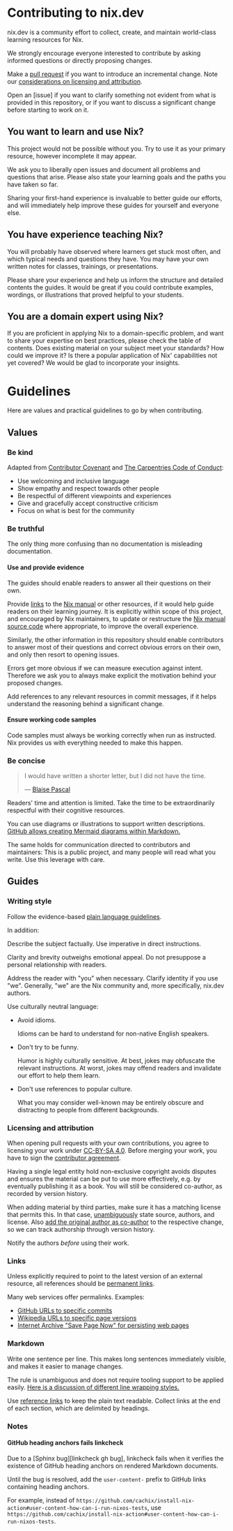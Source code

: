 # Contributing to nix.dev

nix.dev is a community effort to collect, create, and maintain world-class learning resources for Nix.

We strongly encourage everyone interested to contribute by asking informed questions or directly proposing changes.

Make a [pull request] if you want to introduce an incremental change.
Note our [considerations on licensing and attribution](#licensing-and-attribution).

Open an [issue] if you want to clarify something not evident from what is provided in this repository, or if you want to discuss a significant change before starting to work on it.

[issues]: https://github.com/NixOS/nix.dev/issues
[pull request]: https://github.com/NixOS/nix.dev/pulls

## You want to learn and use Nix?

This project would not be possible without you.
Try to use it as your primary resource, however incomplete it may appear.

We ask you to liberally open issues and document all problems and questions that arise.
Please also state your learning goals and the paths you have taken so far.

Sharing your first-hand experience is invaluable to better guide our efforts, and will immediately help improve these guides for yourself and everyone else.

## You have experience teaching Nix?

You will probably have observed where learners get stuck most often, and which typical needs and questions they have.
You may have your own written notes for classes, trainings, or presentations.

Please share your experience and help us inform the structure and detailed contents the guides.
It would be great if you could contribute examples, wordings, or illustrations that proved helpful to your students.

## You are a domain expert using Nix?

If you are proficient in applying Nix to a domain-specific problem, and want to share your expertise on best practices, please check the table of contents.
Does existing material on your subject meet your standards?
How could we improve it?
Is there a popular application of Nix' capabilities not yet covered?
We would be glad to incorporate your insights.

# Guidelines

Here are values and practical guidelines to go by when contributing.

## Values

### Be kind

Adapted from [Contributor Covenant] and [The Carpentries Code of Conduct]:

- Use welcoming and inclusive language
- Show empathy and respect towards other people
- Be respectful of different viewpoints and experiences
- Give and gracefully accept constructive criticism
- Focus on what is best for the community

[Contributor Covenant]: https://github.com/EthicalSource/contributor_covenant/blob/cd7fcf684249786b7f7d47ba49c23a6bcb3233eb/content/version/2/1/code_of_conduct.md?plain=1#L25-L31
[The Carpentries Code of Conduct]: https://github.com/carpentries/docs.carpentries.org/blob/4691971d9f49544054410334140a4fd391a738da/topic_folders/policies/code-of-conduct.md?plain=1#L15-L19

### Be truthful

The only thing more confusing than no documentation is misleading documentation.

#### Use and provide evidence

The guides should enable readers to answer all their questions on their own.

Provide [links](#links) to the [Nix manual] or other resources, if it would help guide readers on their learning journey.
It is explicitly within scope of this project, and encouraged by Nix maintainers, to update or restructure the [Nix manual source code] where appropriate, to improve the overall experience.

Similarly, the other information in this repository should enable contributors to answer most of their questions and correct obvious errors on their own, and only then resort to opening issues.

Errors get more obvious if we can measure execution against intent.
Therefore we ask you to always make explicit the motivation behind your proposed changes.

Add references to any relevant resources in commit messages, if it helps understand the reasoning behind a significant change.

[Nix Manual]: https://nixos.org/manual/nix/stable/
[Nix manual source code]: https://github.com/NixOS/nix/tree/master/doc/manual

#### Ensure working code samples

Code samples must always be working correctly when run as instructed.
Nix provides us with everything needed to make this happen.

### Be concise

> I would have written a shorter letter, but I did not have the time.
>
> — [Blaise Pascal][Blaise Pascal]

Readers' time and attention is limited.
Take the time to be extraordinarily respectful with their cognitive resources.

You can use diagrams or illustrations to support written descriptions.
[GitHub allows creating Mermaid diagrams within Markdown.]

The same holds for communication directed to contributors and maintainers:
This is a public project, and many people will read what you write.
Use this leverage with care.

[Blaise Pascal]: https://en.m.wikiquote.org/w/index.php?title=Blaise_Pascal&oldid=2978584#Quotes
[GitHub allows creating Mermaid diagrams within Markdown.]: https://github.blog/2022-02-14-include-diagrams-markdown-files-mermaid/

## Guides

### Writing style

Follow the evidence-based [plain language guidelines].

In addition:

Describe the subject factually.
Use imperative in direct instructions.

Clarity and brevity outweighs emotional appeal.
Do not presuppose a personal relationship with readers.

Address the reader with "you" when necessary.
Clarify identity if you use "we".
Generally, "we" are the Nix community and, more specifically, nix.dev authors.

Use culturally neutral language:

- Avoid idioms.

  Idioms can be hard to understand for non-native English speakers.

- Don't try to be funny.

  Humor is highly culturally sensitive.
  At best, jokes may obfuscate the relevant instructions.
  At worst, jokes may offend readers and invalidate our effort to help them learn.

- Don't use references to popular culture.

  What you may consider well-known may be entirely obscure and distracting to people from different backgrounds.

[plain language guidelines]: https://www.plainlanguage.gov/guidelines/

### Licensing and attribution

When opening pull requests with your own contributions, you agree to licensing your work under [CC-BY-SA 4.0].
Before merging your work, you have to sign the [contributor agreement](cla/README.md).

Having a single legal entity hold non-exclusive copyright avoids disputes and ensures the material can be put to use more effectively, e.g. by eventually publishing it as a book.
You will still be considered co-author, as recorded by version history.

When adding material by third parties, make sure it has a matching license that permits this.
In that case, [unambiguously](#links) state source, authors, and license.
Also [add the original author as co-author] to the respective change, so we can track authorship through version history.

Notify the authors *before* using their work.

[CC-BY-SA 4.0]: https://creativecommons.org/licenses/by-sa/4.0/
[add the original author as co-author]: https://docs.github.com/en/pull-requests/committing-changes-to-your-project/creating-and-editing-commits/creating-a-commit-with-multiple-authors

### Links

Unless explicitly required to point to the latest version of an external resource, all references should be [permanent links].

Many web services offer permalinks.
Examples:
- [GitHub URLs to specific commits]
- [Wikipedia URLs to specific page versions]
- [Internet Archive "Save Page Now" for persisting web pages]

[permanent links]: https://en.m.wikipedia.org/wiki/Permalink
[GitHub URLs to specific commits]: https://docs.github.com/en/repositories/working-with-files/using-files/getting-permanent-links-to-files
[Wikipedia URLs to specific page versions]: https://en.m.wikipedia.org/wiki/Wikipedia:Linking_to_Wikipedia#Permanent_links_to_old_versions_of_pages
[Internet Archive "Save Page Now" for persisting web pages]: https://web.archive.org/save

### Markdown

Write one sentence per line.
This makes long sentences immediately visible, and makes it easier to manage changes.

The rule is unambiguous and does not require tooling support to be applied easily.
[Here is a discussion of different line wrapping styles.]

Use [reference links] to keep the plain text readable.
Collect links at the end of each section, which are delimited by headings.

[Here is a discussion of different line wrapping styles.]: https://web.archive.org/web/20220519121408/https://mtsknn.fi/blog/4-1-wrapping-styles-for-markdown-prose-and-code-comments/
[reference links]: https://github.github.com/gfm/#reference-link

### Notes

#### GitHub heading anchors fails linkcheck

Due to a [Sphinx bug][linkcheck gh bug], linkcheck fails when it verifies the
existence of GitHub heading anchors on rendered Markdown documents.

Until the bug is resolved, add the `user-content-` prefix to GitHub links
containing heading anchors.

For example, instead of
`https://github.com/cachix/install-nix-action#user-content-how-can-i-run-nixos-tests`,
use
`https://github.com/cachix/install-nix-action#user-content-how-can-i-run-nixos-tests`. 
